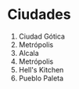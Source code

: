 # Ciudades

1. Ciudad Gótica
2. Metrópolis 
3. Alcala
2. Metrópolis
3. Hell's Kitchen
4. Pueblo Paleta
